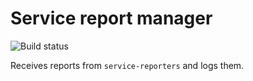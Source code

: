 # Service report manager

![Build status](https://api.travis-ci.org/enyo/service-report-manager.png)

Receives reports from `service-reporters` and logs them.